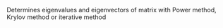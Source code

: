 Determines eigenvalues and eigenvectors of matrix with Power method, Krylov method or iterative method
